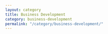 ```yaml
---
layout: category
title: Business Development
category: business-development
permalink: "/category/business-development/"
---
```

